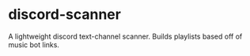 # discord-scanner
A lightweight discord text-channel scanner. Builds playlists based off of music bot links.
